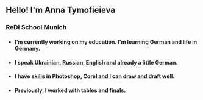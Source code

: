 ## Hello! I'm Anna Tymofieieva

### ReDI School Munich
- #### I’m currently working on my education. I'm learning German and life in Germany.
- #### I speak Ukrainian, Russian, English and already a little German.
- #### I have skills in Photoshop, Corel and I can draw and draft well.
- #### Previously, I worked with tables and finals.


<!--
**Anna-Tymofieieva/Anna-Tymofieieva** is a ✨ _special_ ✨ repository because its `README.md` (this file) appears on your GitHub profile.

Here are some ideas to get you started:

- 🔭 I’m currently working on ...
- 🌱 I’m currently learning ...
- 👯 I’m looking to collaborate on ...
- 🤔 I’m looking for help with ...
- 💬 Ask me about ...
- 📫 How to reach me: ...
- 😄 Pronouns: ...
- ⚡ Fun fact: ...
-->
